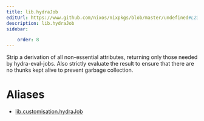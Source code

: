 ```yaml
---
title: lib.hydraJob
editUrl: https://www.github.com/nixos/nixpkgs/blob/master/undefined#L239C14
description: lib.hydraJob
sidebar:

    order: 8
---
```


Strip a derivation of all non-essential attributes, returning
only those needed by hydra-eval-jobs. Also strictly evaluate the
result to ensure that there are no thunks kept alive to prevent
garbage collection.


# Aliases

- [lib.customisation.hydraJob](/nix-doc-comments/reference/lib/customisation/lib-customisation-hydrajob)


